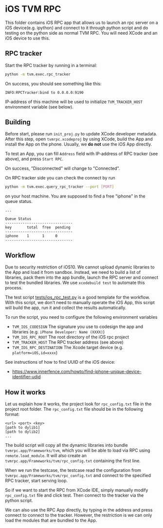 <!--- Licensed to the Apache Software Foundation (ASF) under one -->
<!--- or more contributor license agreements.  See the NOTICE file -->
<!--- distributed with this work for additional information -->
<!--- regarding copyright ownership.  The ASF licenses this file -->
<!--- to you under the Apache License, Version 2.0 (the -->
<!--- "License"); you may not use this file except in compliance -->
<!--- with the License.  You may obtain a copy of the License at -->

<!---   http://www.apache.org/licenses/LICENSE-2.0 -->

<!--- Unless required by applicable law or agreed to in writing, -->
<!--- software distributed under the License is distributed on an -->
<!--- "AS IS" BASIS, WITHOUT WARRANTIES OR CONDITIONS OF ANY -->
<!--- KIND, either express or implied.  See the License for the -->
<!--- specific language governing permissions and limitations -->
<!--- under the License. -->

# iOS TVM RPC

This folder contains iOS RPC app that allows us to launch an rpc server on a iOS device(e.g. ipython)
and connect to it through python script and do testing on the python side as normal TVM RPC.
You will need XCode and an iOS device to use this.

## RPC tracker
Start the RPC tracker by running in a terminal:
```bash
python -m tvm.exec.rpc_tracker
```
On success, you should see something like this:
```
INFO:RPCTracker:bind to 0.0.0.0:9190
```

IP-address of this machine will be used to initialize `TVM_TRACKER_HOST`
environment variable (see below).

## Building
Before start, please run `init_proj.py` to update XCode developer metadata. After this step, open
`tvmrpc.xcodeproj` by using XCode, build the App and install the App on the phone. Usually, we
**do not** use the iOS App directly.

To test an App, you can fill ``Address`` field with IP-address of RPC tracker
(see above), and press ``Start RPC``.

On success, "Disconnected" will change to "Connected".

On RPC tracker side you can check the connect by run

```bash
python -m tvm.exec.query_rpc_tracker --port [PORT]
```

on your host machine.
You are supposed to find a free "iphone" in the queue status.

```
...

Queue Status
-------------------------------
key       total  free  pending
-------------------------------
iphone    1      1     0
-------------------------------
```

## Workflow
Due to security restriction of iOS10. We cannot upload dynamic libraries to the App and load it from sandbox.
Instead, we need to build a list of libraries, pack them into the app bundle, launch the RPC server and
connect to test the bundled libraries. We use ```xcodebuild test``` to automate this process.

The test script [tests/ios_rpc_test.py](tests/ios_rpc_test.py) is a good template for the workflow. With this
script, we don't need to manually operate the iOS App, this script will build the app, run it and collect the results automatically.

 To run the script,  you need to configure the following environment variables

- `TVM_IOS_CODESIGN` The signature you use to codesign the app and libraries (e.g. `iPhone Developer: Name (XXXX)`)
- `TVM_IOS_RPC_ROOT` The root directory of the iOS rpc project
- `TVM_TRACKER_HOST` The RPC tracker address (see above)
- `TVM_IOS_RPC_DESTINATION` The Xcode target device (e.g. `platform=iOS,id=xxxx`)

See instructions of how to find UUID of the iOS device:

- https://www.innerfence.com/howto/find-iphone-unique-device-identifier-udid

## How it works
Let us explain how it works, the project look for `rpc_config.txt` file in the project root folder.
The `rpc_config.txt` file should be in the following format:
```
<url> <port> <key>
[path to dylib1]
[path to dylib2]
...
```
The build script will copy all the dynamic libraries into bundle `tvmrpc.app/Frameworks/tvm`,
which you will be able to load via RPC using `remote.load_module`.
It will also create an `tvmrpc.app/Frameworks/tvm/rpc_config.txt` containing the first line.

When we run the testcase, the testcase read the configuration from `tvmrpc.app/Frameworks/tvm/rpc_config.txt`
and connect to the specified RPC tracker, start serving loop.

So if we want to start the RPC from XCode IDE, simply manually modify `rpc_config.txt` file and click test.
Then connect to the tracker via the python script.

We can also use the RPC App directly, by typing in the address and press connect
to connect to the tracker.
However, the restriction is we can only load the modules that are bundled to the App.

